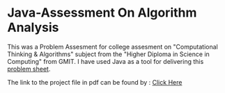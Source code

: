# Java-Assessment On Algorithm Analysis

This was a Problem Assesment for college assesment on "Computational Thinking & Algorithms" subject from the "Higher Diploma in Science in Computing" from GMIT. I have used Java as a tool for delivering this [problem sheet](https://github.com/MarcoMen-Temp/Java-Assessment/blob/master/CTJava/CT%20Problem%20Sheet%201819S2%20JAVA.pdf).

The link to the project file in pdf can be found by : [Click Here](https://github.com/MarcoMen-Temp/Java-Assessment/blob/master/CTJava/CTJava.pdf)
